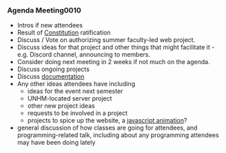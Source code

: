 
### Agenda Meeting0010 

- Intros if new attendees
- Result of [Constitution]({{page.baseurl}}/constitution/) ratification
- Discuss / Vote on authorizing summer faculty-led web project.
- Discuss ideas for that project and other things that might facilitate it - e.g. Discord channel, announcing to members.
- Consider doing next meeting in 2 weeks if not much on the agenda.
- Discuss ongoing projects
- Discuss [documentation](https://www.sphinx-doc.org/en/master/) 
- Any other ideas attendees have including
  - ideas for the event next semester
  - UNHM-located server project
  - other new project ideas
  - requests to be involved in a project
  - projects to spice up the website, a [javascript animation](https://codepen.io/isladjan/pen/abdyPBw)?
- general discussion of how classes are going for attendees, and programming-related talk, including about any programming attendees may have been doing lately